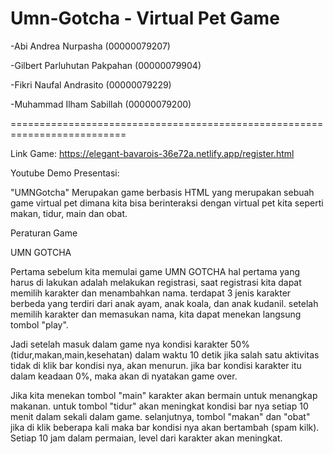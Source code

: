 # Umn-Gotcha - Virtual Pet Game

-Abi Andrea Nurpasha (00000079207)

-Gilbert Parluhutan Pakpahan (00000079904)

-Fikri Naufal Andrasito (00000079229)

-Muhammad Ilham Sabillah (00000079200) 

==========================================================================

Link Game: https://elegant-bavarois-36e72a.netlify.app/register.html

Youtube Demo Presentasi: 

"UMNGotcha" Merupakan game berbasis HTML yang merupakan sebuah game virtual pet dimana kita bisa berinteraksi dengan virtual pet kita
seperti makan, tidur, main dan obat. 

Peraturan Game

UMN GOTCHA 

 Pertama sebelum kita memulai game UMN GOTCHA hal pertama yang harus di lakukan adalah melakukan registrasi, saat registrasi kita dapat memilih karakter dan menambahkan nama. 
terdapat 3 jenis karakter berbeda yang terdiri dari anak ayam, anak koala, dan anak kudanil. setelah memilih karakter dan memasukan nama, kita dapat menekan langsung tombol "play". 

 Jadi setelah masuk dalam game nya kondisi karakter 50% (tidur,makan,main,kesehatan) dalam waktu 10 detik jika salah satu aktivitas tidak di klik bar kondisi nya, akan menurun. 
jika bar kondisi karakter itu dalam keadaan 0%, maka akan di nyatakan game over. 

  Jika kita menekan tombol "main" karakter akan bermain untuk menangkap makanan. untuk tombol "tidur" akan meningkat kondisi bar nya setiap 10 menit dalam sekali dalam game. 
selanjutnya, tombol "makan" dan "obat" jika di klik beberapa kali maka bar kondisi nya akan bertambah (spam kilk). Setiap 10 jam dalam permaian, level dari karakter akan meningkat.
